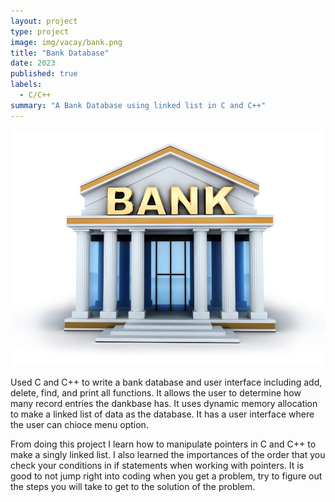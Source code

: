 ```yaml
---
layout: project
type: project
image: img/vacay/bank.png
title: "Bank Database"
date: 2023
published: true
labels:
  - C/C++
summary: "A Bank Database using linked list in C and C++"
---
```


<img class="img-fluid" src="../img/vacay/bank.png">

Used C and C++ to write a bank database and user interface including add, delete, find, and print all functions. 
It allows the user to determine how many record entries the dankbase has. It uses dynamic memory allocation to make a linked list of data as the database. It has a user interface where the user can chioce menu option.

From doing this project I learn how to manipulate pointers in C and C++ to make a singly linked list. I also learned the importances of the order that you check your conditions in if statements when working with pointers. It is good to not jump right into coding when you get a problem, try to figure out the steps you will take to get to the solution of the problem.    
